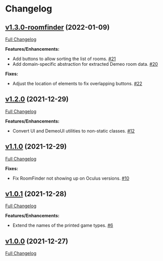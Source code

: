 # Changelog

## [v1.3.0-roomfinder](https://github.com/orendain/demeomods/tree/v1.3.0-roomfinder) (2022-01-09)

[Full Changelog](https://github.com/orendain/demeomods/compare/v1.2.0...v1.3.0-roomfinder)

**Features/Enhancements:**

- Add buttons to allow sorting the list of rooms. [\#21](https://github.com/orendain/DemeoMods/pull/21)
- Add domain-specific abstraction for extracted Demeo room data. [\#20](https://github.com/orendain/DemeoMods/pull/20)

**Fixes:**

- Adjust the location of elements to fix overlapping buttons. [\#22](https://github.com/orendain/DemeoMods/pull/22)

## [v1.2.0](https://github.com/orendain/demeomods/tree/v1.2.0) (2021-12-29)

[Full Changelog](https://github.com/orendain/demeomods/compare/v1.1.0...v1.2.0)

**Features/Enhancements:**

- Convert UI and DemeoUI utilities to non-static classes. [\#12](https://github.com/orendain/DemeoMods/pull/12)

## [v1.1.0](https://github.com/orendain/demeomods/tree/v1.1.0) (2021-12-29)

[Full Changelog](https://github.com/orendain/demeomods/compare/v1.0.1...v1.1.0)

**Fixes:**

-  Fix RoomFinder not showing up on Oculus versions. [\#10](https://github.com/orendain/DemeoMods/pull/10)

## [v1.0.1](https://github.com/orendain/demeomods/tree/v1.0.1) (2021-12-28)

[Full Changelog](https://github.com/orendain/demeomods/compare/v1.0.0...v1.0.1)

**Features/Enhancements:**

- Extend the names of the printed game types. [\#6](https://github.com/orendain/DemeoMods/pull/6)

## [v1.0.0](https://github.com/orendain/demeomods/tree/v1.0.0) (2021-12-27)

[Full Changelog](https://github.com/orendain/demeomods/compare/faa2e50c1fdc985e4bf0383f16ef8980eb1580b9...v1.0.0)

